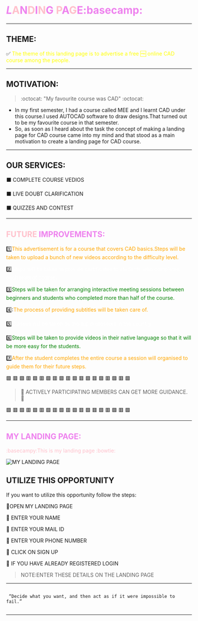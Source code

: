 #  <span style="color:violet">*L*<span style="color:pink">A<span style="color:violet">N<span style="color:pink">D<span style="color:violet">I<span style="color:pink">N<span style="color:violet">G <span style="color:pink">P<span style="color:violet">A<span style="color:pink">G<span style="color:violet">E:basecamp:

---

## **THEME:**
:white_check_mark: <span style="color:yellow">The theme of this landing page is to advertise a free :free: online CAD course among the people.
<hr>

## **MOTIVATION:**

> :octocat:  "My favourite course was CAD"  :octocat:

* In my first semester, I had a course called MEE and I learnt CAD under this course.I used AUTOCAD software to draw designs.That turned out to be my favourite course in that semester.
* So, as soon as I heard about the task the concept of making a landing page for CAD course came into my mind and that stood as a main motivation to create a landing page for CAD course.
     
<hr>

## **OUR SERVICES**:                                                                                                                              
:black_large_square:        COMPLETE COURSE VEDIOS                                                                                            
                                                                                                                                          
⬛                         LIVE DOUBT CLARIFICATION                                                                                              
                                                                                                                               
:black_large_square:        QUIZZES AND CONTEST  

<HR>

## **<span style="color:pink">FUTURE <span style="color:violet">IMPROVEMENTS:**
     
:one:<span style="color:orange">This advertisement is for a course that covers CAD basics.Steps will be taken to upload a bunch of new videos according to the difficulty level.

:two:<span style="color:white">Steps will be taken to provide certificates to students who completes each level of course.

:three:<span style="color:green">Steps will be taken for arranging interactive meeting sessions between beginners and students who completed more than half of the course.
     
4️⃣:<span style="color:orange">The process of providing subtitles will be taken care of.
     
:five:<span style="color:white">Classes will be taken by the top professors in the country.
     
:six:<span style="color:green">Steps will be taken to provide videos in their native language so that it will be more easy for the students.
     
:seven:<span style="color:orange">After the student completes the entire course a session will organised to guide them for their future steps.
     
     
:green_square: :red_square: :green_square: :red_square: :green_square: :red_square: :green_square: :red_square: :green_square: :red_square: :green_square: :red_square: :green_square: :red_square: :green_square: :red_square: :green_square: :red_square: :green_square: 

>  :telescope: ACTIVELY PARTICIPATING MEMBERS CAN GET MORE GUIDANCE. :telescope:
 
:green_square: :red_square: :green_square: :red_square: :green_square: :red_square: :green_square: :red_square: :green_square: :red_square: :green_square: :red_square: :green_square: :red_square: :green_square: :red_square: :green_square: :red_square: :green_square: 

     
<HR>

## **<span style="color:violet">MY LANDING PAGE:**
     
  
   <span style="color:pink">:basecampy:This is my landing page :bowtie:
 
     
![MY LANDING PAGE](https://github.com/laxminarayanan-art/Cognizancee/blob/main/TASK-3/Web%201920%20%E2%80%93%201.png)

## **UTILIZE THIS OPPORTUNITY**
  If you want to utilize this opportunity follow the steps:

:radio_button:OPEN MY LANDING PAGE
  
:radio_button: ENTER YOUR NAME

:radio_button: ENTER YOUR MAIL ID

:radio_button: ENTER YOUR PHONE NUMBER

:radio_button: CLICK ON SIGN UP
        
:radio_button: IF YOU HAVE ALREADY REGISTERED LOGIN 

>NOTE:ENTER THESE DETAILS ON THE LANDING PAGE

<HR>

```

 “Decide what you want, and then act as if it were impossible to fail.”
     
```
<hr>
     

     
  

 


